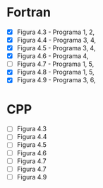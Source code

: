 # Fortran
- [x] Figura 4.3 - Programa 1, 2,
- [x] Figura 4.4 - Programa       3, 4,
- [x] Figura 4.5 - Programa       3, 4,
- [x] Figura 4.6 - Programa          4,
- [ ] Figura 4.7 - Programa 1,          5,
- [x] Figura 4.8 - Programa 1,          5,
- [x] Figura 4.9 - Programa       3,       6,

# CPP
- [ ] Figura 4.3
- [ ] Figura 4.4
- [ ] Figura 4.5
- [ ] Figura 4.6
- [ ] Figura 4.7
- [ ] Figura 4.7
- [ ] Figura 4.9
